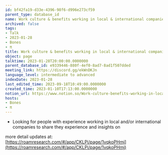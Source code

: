 ```yaml
---
id: bf42fa19-d33e-4396-98f6-d996e273cf59
parent_type: database_id
name: Work culture & benefits working in local & international companies
archived: false
tags:
- Talk
- 2023-01-28
- Bones
- π
title: Work culture & benefits working in local & international companies
object: page
talktime: 2023-01-28T20:00:00.0000000
parent_database_id: e9339446-880f-4ef0-8ad7-8ad1f507dded
meeting_link: https://discord.gg/ekWnDKJn
language_level: intermediate to advanced
indexDate: 2023-01-28
last_edited_time: 2023-09-18T10:49:00.0000000
created_time: 2023-01-10T17:13:00.0000000
notion_url: https://www.notion.so/Work-culture-benefits-working-in-local-international-companies-bf42fa19d33e439698f6d996e273cf59
hosts:
- Bones
- π
---
```


   - Looking for people with experience working in local and/or international companies to share they experience and insights on

more detail updates at:
[https://roamresearch.com/#/app/CKLPi/page/1vqkoPHmj](https://roamresearch.com/#/app/CKLPi/page/1vqkoPHmj)


























